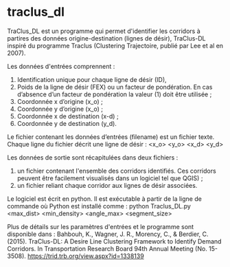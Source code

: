 # traclus_dl

TraClus_DL est un programme qui permet d'identifier les corridors à partires des données origine-destination (lignes de désir), TraClus-DL inspiré du programme Traclus (Clustering Trajectoire, publié par Lee et al en 2007).

Les données d'entrées comprennent : 
1)	Identification unique pour chaque ligne de désir (ID), 
2)	Poids de la ligne de désir (FEX) ou un facteur de pondération. En cas d’absence d’un facteur de pondération la valeur (1) doit être utilisée ;
3)	Coordonnée x d’origine (x_o) ; 
4)	Coordonnée y d’origine (x_o) ; 
5)	Coordonnée x de destination (x-d) ;
6)	 Coordonnée y de destination (y_d).

Le fichier contenant les données d’entrées (filename) est un fichier texte. Chaque ligne du fichier décrit une ligne de désir : <ID> <FEX> <x_o> <y_o> <x_d> <y_d>

Les données de sortie sont récapitulées dans deux fichiers : 
  1) un fichier contenant l'ensemble des corridors identifiés. Ces corridors peuvent être facilement visualisés dans un logiciel tel que QGIS) ;
  2) un fichier reliant chaque corridor aux lignes de désir associées.
  
Le logiciel est écrit en python. Il est exécutable à partir de la ligne de commande où Python est installé comme : python Traclus_DL.py <filename> <max_dist> <min_density> <angle_max> <segment_size>

Plus de détails sur les paramètres d'entrées et le programme sont disponible dans : 
Bahbouh, K., Wagner, J. R., Morency, C., & Berdier, C. (2015). TraClus-DL: A Desire Line Clustering Framework to Identify Demand Corridors. In Transportation Research Board 94th Annual Meeting (No. 15-3508).
https://trid.trb.org/view.aspx?id=1338139
